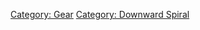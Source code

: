 [Category: Gear](Category:_Gear "wikilink") [Category: Downward
Spiral](Category:_Downward_Spiral "wikilink")

